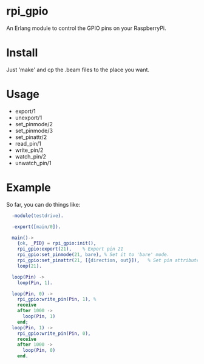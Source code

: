 rpi_gpio
========
An Erlang module to control the GPIO pins on your RaspberryPi.

Install
=======
Just 'make' and cp the .beam files to the place you want.

Usage
=====
- export/1
- unexport/1
- set_pinmode/2
- set_pinmode/3
- set_pinattr/2
- read_pin/1
- write_pin/2
- watch_pin/2
- unwatch_pin/1

Example
=======
So far, you can do things like:

```Erlang
  -module(testdrive).

  -export([main/0]).

  main()->
    {ok, _PID} = rpi_gpio:init(),
    rpi_gpio:export(21),	% Export pin 21
    rpi_gpio:set_pinmode(21, bare),	% Set it to 'bare' mode.
    rpi_gpio:set_pinattr(21, [{direction, out}]),	% Set pin attributes
    loop(21).

  loop(Pin) ->
    loop(Pin, 1).

  loop(Pin, 0) ->
    rpi_gpio:write_pin(Pin, 1),	% 
    receive
    after 1000 ->
      loop(Pin, 1)
    end;
  loop(Pin, 1) ->
    rpi_gpio:write_pin(Pin, 0),
    receive
    after 1000 ->
      loop(Pin, 0)
    end.
```

